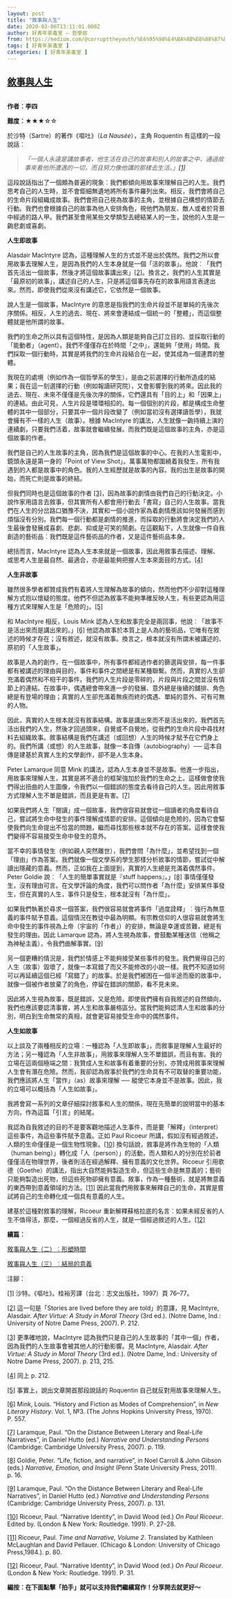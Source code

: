 ```yaml
---
layout: post
title: "敘事與人生"
date: 2020-02-06T13:11:01.000Z
author: 好青年荼毒室 — 哲學部
from: https://medium.com/@corrupttheyouth/%E6%95%98%E4%BA%8B%E8%88%87%E4%BA%BA%E7%94%9F-59016483ac77?source=rss-85307064eb48------2
tags: [ 好青年荼毒室 ]
categories: [ 好青年荼毒室 ]
---
```

<!--1580994661000-->
[敘事與人生](https://medium.com/@corrupttheyouth/%E6%95%98%E4%BA%8B%E8%88%87%E4%BA%BA%E7%94%9F-59016483ac77?source=rss-85307064eb48------2)
------

<div>
<figure><img alt="" src="https://cdn-images-1.medium.com/max/1024/1*Tffop-__gaBYFISFua6Jgw.png" /></figure><p><strong>作者︰李四</strong></p><p><strong>難度︰</strong>★★★☆☆</p><p>於沙特（Sartre）的著作《嘔吐》（<em>La Nausée</em>），主角 Roquentin 有這樣的一段說話︰</p><blockquote><em>「一個人永遠是講故事者，他生活在自己的故事和別人的故事之中，通過故事來看他所遭遇的一切，而且努力像他講的那樣去生活。」</em><a href="https://corrupttheyouth.net/2017/02/21/%e6%95%98%e4%ba%8b%e8%88%87%e4%ba%ba%e7%94%9f%ef%bc%88%e4%b8%80%ef%bc%89/#_ftn1"><em>[1]</em></a></blockquote><p>這段說話指出了一個頗為普遍的現象︰我們都傾向用故事來理解自己的人生。我們思考自己的人生時，並不會鉅細無遺地將所有事件羅列出來。相反，我們會將自己的生命片段組織成故事。我們會把自己視為故事的主角，並根據自己構想的情節去行動。我們也會根據自己的故事為他人安排角色，視他們為朋友、敵人或者於背景中經過的路人甲。我們甚至會用某些文學類型去總結某人的一生，說他的人生是一齣悲劇或喜劇。</p><p><strong>人生即故事</strong></p><p>Alasdair MacIntyre 認為，這種理解人生的方式並不是出於偶然。我們之所以會用故事去理解人生，是因為我們的人生本身就是一個「活的故事」。他說︰「我們首先活出一個故事，然後才將這個故事講出來」<a href="https://corrupttheyouth.net/2017/02/21/%e6%95%98%e4%ba%8b%e8%88%87%e4%ba%ba%e7%94%9f%ef%bc%88%e4%b8%80%ef%bc%89/#_ftn2">[2]</a>。換言之，我們的人生其實是「最原初的故事」，講述自己的人生，只是將這個事先存在的故事用語言表達出來。然而，即使我們從來沒有講述它，它依然是一個故事。</p><p>說人生是一個故事，MacIntyre 的意思是指我們的生命片段並不是單純的先後次序關係。相反，人生的過去、現在、將來會連結成一個統一的「整體」，而這個整體就是他所謂的故事。</p><p>我們的生命之所以具有這個特性，是因為人類是能夠自己訂立目的、並採取行動的「能動者」（agent）。我們不僅僅存在於時間「之中」，還能夠「使用」時間。我們採取一個行動時，其實是將我們的生命片段結合在一起，使其成為一個連貫的整體。</p><p>我現在的處境（例如作為一個哲學系的學生），是由之前選擇的行動所造成的結果；我在這一刻選擇的行動（例如報讀研究院），又會影響到我的將來。因此我的過去、現在、未來不僅僅是先後次序的關係，它們還具有「目的上」和「因果上」的連結。由此可見，人生片段是環環相扣的。每一個個別的片段，都是構成生命整體的其中一個部分，只要其中一個片段改變了（例如當初沒有選擇讀哲學），我就會擁有不一樣的人生（故事）。根據 MacIntyre 的講法，人生就像一齣持續上演的連續劇，只要我們活着，故事就會繼續發展。而我們既是這個故事的主角，亦是這個故事的作者。</p><p>我們是自己的人生故事的主角，因為我們是這個故事的中心。在我的人生電影中，鏡頭永遠是第一身的「Point of View Shot」。萬事萬物都圍繞着我發生，所有我遇到的人都是故事中的角色。我的人生經歷就是故事的內容。我的出生是故事的開始，而死亡則是故事的終結。</p><p>但我們同時也是這個故事的作者 <a href="https://corrupttheyouth.net/2017/02/21/%e6%95%98%e4%ba%8b%e8%88%87%e4%ba%ba%e7%94%9f%ef%bc%88%e4%b8%80%ef%bc%89/#_ftn3">[3]</a>，因為故事的劇情由我們自己的行動決定。小說作家用語言去敘事，但其實所有人都會用行動去「書寫」自己的人生故事。當我們在人生的分岔路口猶豫不決，其實和一個小說作家為着劇情應該如何發展而感到煩惱沒有分別。我們每一個行動都是劇情的推進，而採取的行動將會決定我們的人生最後會發展成喜劇、悲劇、抑或是可笑的鬧劇。在這觀點下，人生就像一件自我創造的藝術品︰我們既是這件藝術品的作者，又是這件藝術品本身。</p><p>總括而言，MacIntyre 認為人生本來就是一個故事，因此用敘事去描述、理解、或思考人生是最自然、最適合，亦是最能夠把握人生本來面目的方式。<a href="https://corrupttheyouth.net/2017/02/21/%e6%95%98%e4%ba%8b%e8%88%87%e4%ba%ba%e7%94%9f%ef%bc%88%e4%b8%80%ef%bc%89/#_ftn4">[4]</a></p><p><strong>人生非故事</strong></p><p>雖然很多學者都贊成我們有着將人生理解為故事的傾向，然而他們不少卻對這種理解方式抱以懷疑的態度。他們不但認為敘事不能夠準確反映人生，有些更認為用這種方式來理解人生是「危險的」。<a href="https://corrupttheyouth.net/2017/02/21/%e6%95%98%e4%ba%8b%e8%88%87%e4%ba%ba%e7%94%9f%ef%bc%88%e4%b8%80%ef%bc%89/#_ftn5">[5]</a></p><p>和 MacIntyre 相反，Louis Mink 認為人生和故事完全是兩回事，他說︰「故事不是活出來而是講出來的。」<a href="https://corrupttheyouth.net/2017/02/21/%e6%95%98%e4%ba%8b%e8%88%87%e4%ba%ba%e7%94%9f%ef%bc%88%e4%b8%80%ef%bc%89/#_ftn6">[6]</a> 他認為故事於本質上是人為的藝術品，它唯有在敘述的時候才存在；沒有敘述，就沒有故事。換言之，根本就沒有所謂未被講述的、原初的「人生故事」。</p><p>故事是人為的創作，在一個故事中，所有事件都經過作者的篩選與安排，每一件事都有被講述的理由與目的，事件和事件之間總是有某種聯繫。然而，真實的人生卻充滿着偶然和不相干的事件。我們的人生片段是零碎的，片段與片段之間並沒有情節上的連結。在故事中，偶遇總會帶來進一步的發展、意外總是後續的舖排、角色總是有登場的理由；真實的人生卻充滿着無疾而終的偶遇、單純的意外、可有可無的人物。</p><p>因此，真實的人生根本就沒有敘事結構。故事是講出來而不是活出來的。我們首先活出我們的人生，然後才回過頭來，自覺或不自覺地，從我們的生命片段中尋找材料去組織故事。敘事結構是我們在講述（或回想）人生的時候才賦予在它們身上的。我們所講（或想）的人生故事，就像一本自傳（autobiography）── 這本自傳是建基於真實人生的文學創作，卻不是人生本身。</p><p>Peter Lamarque 同意 Mink 的講法，認為人生本身並不是故事。他進一步指出，用故事來理解人生，其實是將不適合的框架強加於我們的生命之上。這樣做會使我們得出扭曲的人生圖像，令我們以一個錯誤的態度去看待自己的人生。因此用敘事方式理解人生不單是錯誤，而且更是有害。<a href="https://corrupttheyouth.net/2017/02/21/%e6%95%98%e4%ba%8b%e8%88%87%e4%ba%ba%e7%94%9f%ef%bc%88%e4%b8%80%ef%bc%89/#_ftn7">[7]</a></p><p>如果我們將人生「閱讀」成一個故事，我們很容易就會從一個讀者的角度看待自己，嘗試將生命中發生的事件理解成情節的安排。這個傾向是危險的，因為它會驅使我們向生命提出不恰當的問題，繼而尋找那些根本就不存在的答案。這樣會使我們變得不容易接受生命中發生的意外。</p><p>當不幸的事情發生（例如親人突然離世），我們會問「為什麼」，並希望找到一個「理由」作為答案。我們就像一個文學系的學生那樣分析故事的情節，嘗試從中解讀出隱藏的意義。然而，正如我在上面提到，真實的人生總是充滿着偶然事件。Peter Goldie 說︰「人生的簡單事實就是『stuff happens』。」<a href="https://corrupttheyouth.net/2017/02/21/%e6%95%98%e4%ba%8b%e8%88%87%e4%ba%ba%e7%94%9f%ef%bc%88%e4%b8%80%ef%bc%89/#_ftn8">[8]</a> 事情僅僅發生，沒有理由可言。在文學評論的角度，我們可以問作者「為什麼」安排某件事發生，但在真實的人生，事件只是發生，根本就沒有「為什麼」。</p><p>如果我們執著於尋求一個答案，我們很容易就會將事件「過度詮釋」︰強行為無意義的事件賦予意義。這個情況在教徒中最為明顯。有宗教信仰的人很容易就會將生命中發生的事件視為上帝（宇宙的「作者」）的安排，無論是幸運或苦難，總是有發生的理由。因此 Lamarque 認為，將人生視為故事，會鼓勵某種迷信（他稱之為神秘主義），令我們曲解事實。<a href="https://corrupttheyouth.net/2017/02/21/%e6%95%98%e4%ba%8b%e8%88%87%e4%ba%ba%e7%94%9f%ef%bc%88%e4%b8%80%ef%bc%89/#_ftn9">[9]</a></p><p>另一個更糟的情況是，我們於情感上不能夠接受某些事件的發生。我們覺得自己的人生（故事）毀壞了，就像一本寫錯了而又不能修改的小說一樣。我們不知道如何可以再延續這個已經「寫錯了」的故事。於是我們被困在一個半途而廢的故事中，就像一個被作者放棄了的角色，停留在錯誤的關節，看不見未來。</p><p>因此將人生視為故事，既是錯誤，又是危險。即使我們擁有自我敘述的自然傾向，我們也應該要認清事實，將人生和故事嚴格區分。當我們能夠認清人生和故事的分別，明白到生命無常的真相，就會更容易接受生命中的偶然事件。</p><p><strong>人生如故事</strong></p><p>以上談及了兩種相反的立場︰一種認為「人生即故事」，而敘事是理解人生最好的方法；另一種認為「人生非故事」，用敘事來理解人生不單錯誤，而且有害。我的立場在這兩個極端之間︰我贊成人生和故事有着重要的分別，亦贊成用敘事來理解人生會有潛在危險。然而，我卻認為敘事於我們的生命具有不可取替的重要功能，我們應該將人生「當作」（as）故事來理解 ── 縱使它本身並不是故事。因此，我的立場可以概括為「人生如故事」。</p><p>我將會寫一系列的文章仔細探討敘事和人生的關係，現在先簡單的說明當中的基本方向，作為這篇「引言」的結尾。</p><p>我認為自我敘述的目的不是要客觀地描述人生事件，而是要「解釋」（interpret）這些事件，為這些事件賦予意義。正如 Paul Ricoeur 所講，假如沒有經過敘述，人類的生命僅僅是一個生物性現象。<a href="https://corrupttheyouth.net/2017/02/21/%e6%95%98%e4%ba%8b%e8%88%87%e4%ba%ba%e7%94%9f%ef%bc%88%e4%b8%80%ef%bc%89/#_ftn10">[10]</a> 換句話說，敘事是將作為生物的「人類（human being）」轉化成「人（person）」的活動，而人類和人的分別在於前者僅僅活在物理世界，後者則活在經過解釋、擁有意義的文化世界。Ricoeur 引用歌德（Goethe）的講法，指出大自然能夠製造生命，但這些生命是無意義的；藝術只能夠製造出死物，但這些死物卻擁有意義。敘事，作為一種藝術，就是將無意義的東西帶到意義領域的方法。<a href="https://corrupttheyouth.net/2017/02/21/%e6%95%98%e4%ba%8b%e8%88%87%e4%ba%ba%e7%94%9f%ef%bc%88%e4%b8%80%ef%bc%89/#_ftn11">[11]</a> 因此當我們用敘事來解釋自己的生命，其實是嘗試將自己的生命轉化成一個具有意義的人生。</p><p>建基於這種對敘事的理解，Ricoeur 重新解釋蘇格拉底的名言︰如果未經反省的人生不值得活，那麼，一個經過反省的人生，就是一個經過敘述的人生。<a href="https://corrupttheyouth.net/2017/02/21/%e6%95%98%e4%ba%8b%e8%88%87%e4%ba%ba%e7%94%9f%ef%bc%88%e4%b8%80%ef%bc%89/#_ftn12">[12]</a></p><p><strong>續篇︰</strong></p><p><a href="https://corrupttheyouth.net/2017/09/29/%e6%95%98%e4%ba%8b%e8%88%87%e4%ba%ba%e7%94%9f%ef%bc%88%e4%ba%8c%ef%bc%89%ef%b8%b0%e5%bd%a2%e5%a1%91%e6%99%82%e9%96%93/">敘事與人生（二）︰形塑時間</a></p><p><a href="https://corrupttheyouth.net/2017/11/29/%e6%95%98%e4%ba%8b%e8%88%87%e4%ba%ba%e7%94%9f%ef%bc%88%e4%b8%89%ef%bc%89%ef%b8%b0%e7%b5%90%e5%b1%80%e7%9a%84%e6%84%8f%e7%be%a9/">敘事與人生（三）︰結局的意義</a></p><p>注腳：</p><p><a href="https://corrupttheyouth.net/2017/02/21/%e6%95%98%e4%ba%8b%e8%88%87%e4%ba%ba%e7%94%9f%ef%bc%88%e4%b8%80%ef%bc%89/#_ftnref1">[1]</a> 沙特。《嘔吐》。桂裕芳譯（台北︰志文出版社，1997）頁 76–77。</p><p><a href="https://corrupttheyouth.net/2017/02/21/%e6%95%98%e4%ba%8b%e8%88%87%e4%ba%ba%e7%94%9f%ef%bc%88%e4%b8%80%ef%bc%89/#_ftnref2">[2]</a> 這一句是「Stories are lived before they are told」的意譯，見 MacIntyre, Alasdair. <em>After Virtue: A Study in Moral Theory</em> (3rd ed.). (Notre Dame, Ind.: University of Notre Dame Press, 2007). P. 212.</p><p><a href="https://corrupttheyouth.net/2017/02/21/%e6%95%98%e4%ba%8b%e8%88%87%e4%ba%ba%e7%94%9f%ef%bc%88%e4%b8%80%ef%bc%89/#_ftnref3">[3]</a> 更準確地說，MacIntyre 認為我們只是自己的人生故事的「其中一個」作者，因為我們的人生故事會被其他人的行動影響。見 MacIntyre, Alasdair. <em>After Virtue: A Study in Moral Theory</em> (3rd ed.). (Notre Dame, Ind.: University of Notre Dame Press, 2007). p. 213, 215.</p><p><a href="https://corrupttheyouth.net/2017/02/21/%e6%95%98%e4%ba%8b%e8%88%87%e4%ba%ba%e7%94%9f%ef%bc%88%e4%b8%80%ef%bc%89/#_ftnref4">[4]</a> 同上 p. 212.</p><p><a href="https://corrupttheyouth.net/2017/02/21/%e6%95%98%e4%ba%8b%e8%88%87%e4%ba%ba%e7%94%9f%ef%bc%88%e4%b8%80%ef%bc%89/#_ftnref5">[5]</a> 事實上，說出文章開首那段說話的 Roquentin 自己就反對用故事來理解人生。</p><p><a href="https://corrupttheyouth.net/2017/02/21/%e6%95%98%e4%ba%8b%e8%88%87%e4%ba%ba%e7%94%9f%ef%bc%88%e4%b8%80%ef%bc%89/#_ftnref6">[6]</a> Mink, Louis. “History and Fiction as Modes of Comprehension”, in <em>New Literary History</em>. Vol. 1, №3. (The Johns Hopkins University Press, 1970). P. 557.</p><p><a href="https://corrupttheyouth.net/2017/02/21/%e6%95%98%e4%ba%8b%e8%88%87%e4%ba%ba%e7%94%9f%ef%bc%88%e4%b8%80%ef%bc%89/#_ftnref7">[7]</a> Laramque, Paul. “On the Distance Between Literary and Real-Life Narratives”, in Daniel Hutto (ed.) <em>Narrative and Understanding Persons</em> (Cambridge: Cambridge University Press, 2007). p. 119.</p><p><a href="https://corrupttheyouth.net/2017/02/21/%e6%95%98%e4%ba%8b%e8%88%87%e4%ba%ba%e7%94%9f%ef%bc%88%e4%b8%80%ef%bc%89/#_ftnref8">[8]</a> Goldie, Peter. “Life, fiction, and narrative”, in Noel Carroll &amp; John Gibson (eds.) <em>Narrative, Emotion, and Insight</em> (Penn State University Press, 2011). p. 16.</p><p><a href="https://corrupttheyouth.net/2017/02/21/%e6%95%98%e4%ba%8b%e8%88%87%e4%ba%ba%e7%94%9f%ef%bc%88%e4%b8%80%ef%bc%89/#_ftnref9">[9]</a> Laramque, Paul. “On the Distance Between Literary and Real-Life Narratives”, in Daniel Hutto (ed.) <em>Narrative and Understanding Persons</em> (Cambridge: Cambridge University Press, 2007). p. 131.</p><p><a href="https://corrupttheyouth.net/2017/02/21/%e6%95%98%e4%ba%8b%e8%88%87%e4%ba%ba%e7%94%9f%ef%bc%88%e4%b8%80%ef%bc%89/#_ftnref10">[10]</a> Ricoeur, Paul. “Narrative Identity”, in David Wood (ed.)<em> On Paul Ricoeur</em>. Edited by. (London &amp; New York: Routledge. 1991). P. 27–28.</p><p><a href="https://corrupttheyouth.net/2017/02/21/%e6%95%98%e4%ba%8b%e8%88%87%e4%ba%ba%e7%94%9f%ef%bc%88%e4%b8%80%ef%bc%89/#_ftnref11">[11]</a> Ricoeur, Paul. <em>Time and Narrative, Volume 2</em>. Translated by Kathleen McLaughlan and David Pellauer. (Chicago &amp; London: University of Chicago Press,1984.). p. 80.</p><p><a href="https://corrupttheyouth.net/2017/02/21/%e6%95%98%e4%ba%8b%e8%88%87%e4%ba%ba%e7%94%9f%ef%bc%88%e4%b8%80%ef%bc%89/#_ftnref12">[12]</a> Ricoeur, Paul. “Narrative Identity”, in David Wood (ed.) <em>On Paul Ricoeur</em>. (London &amp; New York: Routledge. 1991). P. 31.</p><p><strong>編按︰在下面點擊「拍手」就可以支持我們繼續寫作！分享開去就更好～</strong></p><img src="https://medium.com/_/stat?event=post.clientViewed&referrerSource=full_rss&postId=59016483ac77" width="1" height="1" alt="">
</div>
